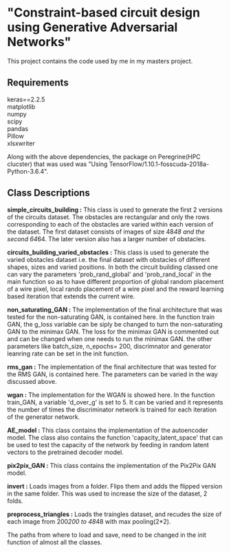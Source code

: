 # "Constraint-based circuit design using Generative Adversarial Networks"
This project contains the code used by me in my masters project. 

## Requirements 
keras==2.2.5  
matplotlib  
numpy  
scipy  
pandas  
Pillow  
xlsxwriter  

Along with the above dependencies, the package on Peregrine(HPC clucster) that was used was "Using TensorFlow/1.10.1-fosscuda-2018a-Python-3.6.4". 

## Class Descriptions

**simple_circuits_building :** This class is used to generate the first 2 versions of the circuits dataset. The obstacles are rectangular and only the rows corresponding 
to each of the obstacles are varied within each version of the dataset. The first dataset consists of images of size 48*48 and the second 64*64. The later version 
also has a larger number of obstacles. 

**circuits_building_varied_obstacles :** This class is used to generate the varied obstacles dataset i.e. the final dataset with obstacles of different shapes, sizes and varied positions. In both the circuit building classed one can vary the parameters 'prob_rand_global' and 'prob_rand_local' in the main function so as to have different proportion of global random placement of a wire pixel, local rando placement of a wire pixel and the reward learning based iteration that extends the current wire.  

**non_saturating_GAN :** The implementation of the final architecture that was tested for the non-saturating GAN, is contained here.  In the function train GAN, the 
g_loss variable can be siply be changed to turn the non-saturating GAN to the minimax GAN. The loss for the minimax GAN is commented out and can be changed 
when one needs to run the minimax GAN. the other parameters like batch_size, n_epochs= 200, discrimnator and generator leanring rate can be set in the init function. 

**rms_gan :** The implementation of the final architecture that was tested for the RMS GAN, is contained here. The parameters can be varied in the way discussed above. 

**wgan :** The implementation for the WGAN is showed here. In the function train_GAN, a variable 'd_over_g' is set to 5. It can be varied and it represents the number of
times the discriminator network is trained for each iteration of the generator network. 

**AE_model :** This class contains the implementation of the autoencoder model.  The class also contains the function 'capacity_latent_space' that can be used to test the
capacity of the network by feeding in random latent vectors to the pretrained decoder model. 

**pix2pix_GAN :** This class contains the implementation of the Pix2Pix GAN model. 

**invert :** Loads images from a folder. Flips them and adds the flipped version in the same folder. This was used to increase the size of the dataset, 2 folds.

**preprocess_triangles :** Loads the traingles dataset, and recudes the size of each image from 200*200 to 48*48 with max pooling(2*2). 

The paths from where to load and save, need to be changed in the init function of almost all the classes. 
